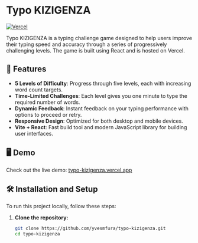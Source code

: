 # Typo KIZIGENZA

[![Vercel](https://vercelbadge.vercel.app/api/kizigenza/typo-kizigenza)](https://typo-kizigenza.vercel.app)

Typo KIZIGENZA is a typing challenge game designed to help users improve their typing speed and accuracy through a series of progressively challenging levels. The game is built using React and is hosted on Vercel.

## 🚀 Features

- **5 Levels of Difficulty**: Progress through five levels, each with increasing word count targets.
- **Time-Limited Challenges**: Each level gives you one minute to type the required number of words.
- **Dynamic Feedback**: Instant feedback on your typing performance with options to proceed or retry.
- **Responsive Design**: Optimized for both desktop and mobile devices.
- **Vite + React**: Fast build tool and modern JavaScript library for building user interfaces.

## 🖥️ Demo

Check out the live demo: [typo-kizigenza.vercel.app](https://typo-kizigenza.vercel.app/)

## 🛠️ Installation and Setup

To run this project locally, follow these steps:

1. **Clone the repository:**

   ```bash
   git clone https://github.com/yvesmfura/typo-kizigenza.git
   cd typo-kizigenza
